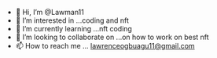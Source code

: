 - 👋 Hi, I’m @Lawman11
- 👀 I’m interested in ...coding and nft
- 🌱 I’m currently learning ...nft coding 
- 💞️ I’m looking to collaborate on ...on how to work on best nft
- 📫 How to reach me ... lawrenceogbuagu11@gmail.com

<!---
Lawman11/Lawman11 is a ✨ special ✨ repository because its `README.md` (this file) appears on your GitHub profile.
You can click the Preview link to take a look at your changes.
--->
